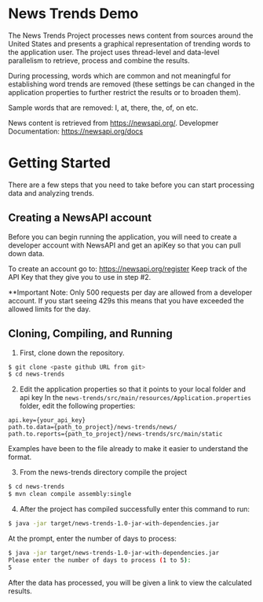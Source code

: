 # News Trends Demo

The News Trends Project processes news content from sources around the United States and presents a graphical representation of trending words to the application user. The project uses thread-level and data-level parallelism to retrieve, process and combine the results. 

During processing, words which are common and not meaningful for establishing word trends are removed (these settings be can changed in the application properties to further restrict the results or to broaden them).

Sample words that are removed: I, at, there, the, of, on etc.

News content is retrieved from https://newsapi.org/.
Developmer Documentation: https://newsapi.org/docs

Getting Started
==========================

There are a few steps that you need to take before you can start processing data and analyzing trends.

Creating a NewsAPI account
--------------------------
Before you can begin running the application, you will need to create a developer account with NewsAPI and get an apiKey so that you can pull down data.

To create an account go to: https://newsapi.org/register
Keep track of the API Key that they give you to use in step #2.

**Important Note: Only 500 requests per day are allowed from a developer account. If you start seeing 429s this means that you have exceeded the allowed limits for the day.

Cloning, Compiling, and Running
--------------------------------

1. First, clone down the repository. 
```sh
$ git clone <paste github URL from git>
$ cd news-trends
```
2. Edit the application properties so that it points to your local folder and api key
In the `news-trends/src/main/resources/Application.properties` folder, edit the following properties:

```
api.key={your_api_key}
path.to.data={path_to_project}/news-trends/news/
path.to.reports={path_to_project}/news-trends/src/main/static
```
Examples have been to the file already to make it easier to understand the format.

3. From the news-trends directory compile the project
```sh
$ cd news-trends
$ mvn clean compile assembly:single
```

4. After the project has compiled successfully enter this command to run:
```sh
$ java -jar target/news-trends-1.0-jar-with-dependencies.jar 
```

At the prompt, enter the number of days to process: 
```sh
$ java -jar target/news-trends-1.0-jar-with-dependencies.jar
Please enter the number of days to process (1 to 5): 
5
```

After the data has processed, you will be given a link to view the calculated results.
